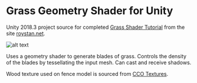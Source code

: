 # Grass Geometry Shader for Unity
Unity 2018.3 project source for completed [Grass Shader Tutorial](https://roystan.net/articles/grass-shader.html) from the site [roystan.net](https://roystan.net/).

![alt text](https://i.imgur.com/37U69OT.png)

Uses a geometry shader to generate blades of grass. Controls the density of the blades by tessellating the input mesh. Can cast and receive shadows.

Wood texture used on fence model is sourced from [CCO Textures](https://cc0textures.com/).
